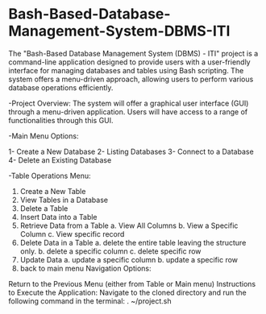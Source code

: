 # Bash-Based-Database-Management-System-DBMS-ITI
The "Bash-Based Database Management System (DBMS) - ITI" project is a command-line application designed to provide users with a user-friendly interface for managing databases and tables using Bash scripting. The system offers a menu-driven approach, allowing users to perform various database operations efficiently.


-Project Overview:
  The system will offer a graphical user interface (GUI) through a menu-driven application. Users will have access to a range of functionalities through this GUI.

-Main Menu Options:

1- Create a New Database
2- Listing Databases
3- Connect to a Database
4- Delete an Existing Database


-Table Operations Menu:

1. Create a New Table
2. View Tables in a Database
3. Delete a Table
4. Insert Data into a Table
5. Retrieve Data from a Table
  a. View All Columns
  b. View a Specific Column
  c. View specific record
6. Delete Data in a Table
  a. delete the entire table leaving the structure only.
  b. delete a specific column 
  c. delete specific row 
7. Update Data
  a. update a specific column 
  b. update a specific row 
8. back to main menu
Navigation Options:

Return to the Previous Menu (either from Table or Main menu)
Instructions to Execute the Application:
Navigate to the cloned directory and run the following command in the terminal:
.  ~/project.sh
